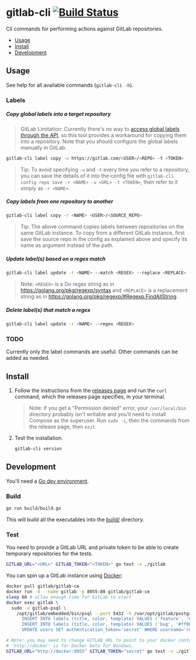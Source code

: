 # gitlab-cli [![Build Status](https://travis-ci.org/clns/gitlab-cli.svg?branch=master)](https://travis-ci.org/clns/gitlab-cli)

Cli commands for performing actions against GitLab repositories.

- [Usage](#usage)
- [Install](#install)
- [Development](#development)

## Usage

See help for all available commands (`gitlab-cli -h`).

### Labels

##### Copy global labels into a target repository

> GitLab Limitation: Currently there's no way to [access global labels through the API](https://twitter.com/gitlab/status/724619173477924865), so this tool provides a workaround for copying them into a repository. Note that you should configure the global labels manually in GitLab.

```sh
gitlab-cli label copy -u https://gitlab.com/<USER>/<REPO> -t <TOKEN>
```

> Tip: To avoid specifying `-u` and `-t` every time you refer to a repository, you can save the details of it into the config file with `gitlab-cli config repo save -r <NAME> -u <URL> -t <TOKEN>`, then refer to it simply as `-r <NAME>`.

##### Copy labels from one repository to another

```sh
gitlab-cli label copy -r <NAME> <USER>/<SOURCE_REPO>
```

> Tip: The above command copies labels between repositories on the same GitLab instance. To copy from a different GitLab instance, first save the source repo in the config as explained above and specify its name as argument instead of the path.

##### Update label(s) based on a regex match

```sh
gitlab-cli label update -r <NAME> --match <REGEX> --replace <REPLACE> --color <COLOR>
```

> Note: `<REGEX>` is a Go regex string as in <https://golang.org/pkg/regexp/syntax> and `<REPLACE>` is a replacement string as in <https://golang.org/pkg/regexp/#Regexp.FindAllString>.

##### Delete label(s) that match a regex

```sh
gitlab-cli label update -r <NAME> --regex <REGEX>
```

### TODO

Currently only the label commands are useful. Other commands can be added as needed.

## Install

1. Follow the instructions from the [releases page](https://github.com/clns/gitlab-cli/releases) and run the `curl` command, which the releases page specifies, in your terminal.

    > Note: If you get a "Permission denied" error, your `/usr/local/bin` directory probably isn't writable and you'll need to install Compose as the superuser. Run `sudo -i`, then the commands from the release page, then `exit`.

2. Test the installation.

    ```sh
    gitlab-cli version
    ```

## Development

You'll need a [Go dev environment](https://golang.org/doc/install).

### Build

```sh
go run build/build.go
```

This will build all the executables into the [build/](build) directory.

### Test

You need to provide a GitLab URL and private token to be able to create temporary repositories for the tests.

```sh
GITLAB_URL="<URL>" GITLAB_TOKEN="<TOKEN>" go test -v ./gitlab
```

You can spin up a GitLab instance using [Docker](https://www.docker.com/):

```sh
docker pull gitlab/gitlab-ce
docker run -d --name gitlab -p 8055:80 gitlab/gitlab-ce
sleep 60 # allow enough time for GitLab to start
docker exec gitlab \
  sudo -u gitlab-psql \
    /opt/gitlab/embedded/bin/psql --port 5432 -h /var/opt/gitlab/postgresql -d gitlabhq_production -c " \
      INSERT INTO labels (title, color, template) VALUES ('feature', '#000000', true); \
      INSERT INTO labels (title, color, template) VALUES ('bug', '#ff0000', true); \
      UPDATE users SET authentication_token='secret' WHERE username='root';"

# Note: you may need to change GITLAB_URL to point to your docker container.
# 'http://docker' is for Docker beta for Windows. 
GITLAB_URL="http://docker:8055" GITLAB_TOKEN="secret" go test -v ./gitlab
```